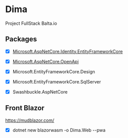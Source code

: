 # Dima
Project FullStack Balta.io

## Packages
- [x] [Microsoft.AspNetCore.Identity.EntityFrameworkCore](https://www.nuget.org/packages/Microsoft.AspNetCore.Identity.EntityFrameworkCore/)

- [x] [Microsoft.AspNetCore.OpenApi]()

- [x] Microsoft.EntityFrameworkCore.Design

- [x] Microsoft.EntityFrameworkCore.SqlServer

- [x] Swashbuckle.AspNetCore

## Front Blazor
https://mudblazor.com/

- [x] dotnet new blazorwasm -o Dima.Web --pwa